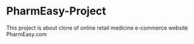 # PharmEasy-Project
This project is about clone of online retail medicine e-commerce website PharmEasy.com
